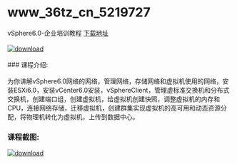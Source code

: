 # www_36tz_cn_5219727
vSphere6.0-企业培训教程
[下载地址](http://www.36tz.cn/article/5219727 "下载地址")
<br/></br>[![download](http://36tz.cn/muke_img/2021_05_1-4.png "下载地址")](http://www.36tz.cn/article/5219727 "下载地址")
<br/></br>### 课程介绍:<br/></br>为你讲解vSphere6.0网络的网络，管理网络，存储网络和虚拟机使用的网络，安装ESXi6.0，安装vCenter6.0安装，vSphereClient，管理虚标准交换机和分布式交换机，创建端口组，创建虚拟机，给虚拟机创建快照，调整虚拟机的内存和CPU，连接网络存储，迁移虚拟机，创建群集实现虚拟机的高可用和动态资源分配，将物理机转化为虚拟机，上传到数据中心。

### 课程截图:
[![download](http://36tz.cn/muke_img/2021_05_2-6.png "下载地址")](http://www.36tz.cn/article/5219727 "下载地址")

